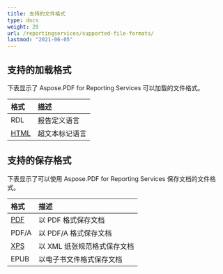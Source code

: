 ```yaml
---
title: 支持的文件格式
type: docs
weight: 20
url: /reportingservices/supported-file-formats/
lastmod: "2021-06-05"
---
```


## 支持的加载格式

下表显示了 Aspose.PDF for Reporting Services 可以加载的文件格式。

|**格式**|**描述**|
| :- | :- |
|RDL|报告定义语言|
|[HTML](https://docs.fileformat.com/web/html/)|超文本标记语言|

## 支持的保存格式

下表显示了可以使用 Aspose.PDF for Reporting Services 保存文档的文件格式。

|**格式**|**描述**|
| :- | :- |
|[PDF](https://docs.fileformat.com/pdf/)|以 PDF 格式保存文档|
|PDF/A |以 PDF/A 格式保存文档|
|[XPS](https://docs.fileformat.com/page-description-language/xps/)|以 XML 纸张规范格式保存文档|
|EPUB|以电子书文件格式保存文档|